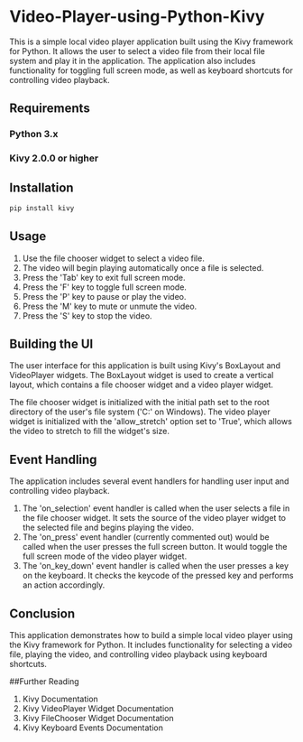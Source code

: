 # Video-Player-using-Python-Kivy
This is a simple local video player application built using the Kivy framework for Python. It allows the user to select a video file from their local file system and play it in the application. The application also includes functionality for toggling full screen mode, as well as keyboard shortcuts for controlling video playback.

## Requirements

### Python 3.x
### Kivy 2.0.0 or higher

## Installation

```bash
pip install kivy
```

## Usage

1) Use the file chooser widget to select a video file.
2) The video will begin playing automatically once a file is selected.
3) Press the 'Tab' key to exit full screen mode.
4) Press the 'F' key to toggle full screen mode.
5) Press the 'P' key to pause or play the video.
6) Press the 'M' key to mute or unmute the video.
7) Press the 'S' key to stop the video.

## Building the UI
The user interface for this application is built using Kivy's BoxLayout and VideoPlayer widgets. The BoxLayout widget is used to create a vertical layout, which contains a file chooser widget and a video player widget.

The file chooser widget is initialized with the initial path set to the root directory of the user's file system ('C:\' on Windows). The video player widget is initialized with the 'allow_stretch' option set to 'True', which allows the video to stretch to fill the widget's size.

## Event Handling
The application includes several event handlers for handling user input and controlling video playback.
1) The 'on_selection' event handler is called when the user selects a file in the file chooser widget. It sets the source of the video player widget to the selected file and begins playing the video.
2) The 'on_press' event handler (currently commented out) would be called when the user presses the full screen button. It would toggle the full screen mode of the video player widget.
3) The 'on_key_down' event handler is called when the user presses a key on the keyboard. It checks the keycode of the pressed key and performs an action accordingly.

## Conclusion
This application demonstrates how to build a simple local video player using the Kivy framework for Python. It includes functionality for selecting a video file, playing the video, and controlling video playback using keyboard shortcuts.

##Further Reading
1) Kivy Documentation
2) Kivy VideoPlayer Widget Documentation
3) Kivy FileChooser Widget Documentation
4) Kivy Keyboard Events Documentation

